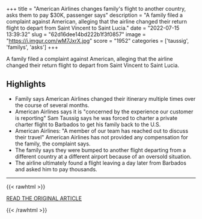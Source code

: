 +++
title = "American Airlines changes family's flight to another country, asks them to pay $30K, passenger says"
description = "A family filed a complaint against American, alleging that the airline changed their return flight to depart from Saint Vincent to Saint Lucia."
date = "2022-07-15 13:39:32"
slug = "62d16dee14bd222b1f3f0857"
image = "https://i.imgur.com/wM7JxrX.jpg"
score = "1952"
categories = ['taussig', 'familys', 'asks']
+++

A family filed a complaint against American, alleging that the airline changed their return flight to depart from Saint Vincent to Saint Lucia.

## Highlights

- Family says American Airlines changed their itinerary multiple times over the course of several months.
- American Airlines says it is "concerned by the experience our customer is reporting" Sam Taussig says he was forced to charter a private charter flight to Barbados to get his family back to the U.S.
- American Airlines: "A member of our team has reached out to discuss their travel" American Airlines has not provided any compensation for the family, the complaint says.
- The family says they were bumped to another flight departing from a different country at a different airport because of an oversold situation.
- The airline ultimately found a flight leaving a day later from Barbados and asked him to pay thousands.

---

{{< rawhtml >}}
  <p class="article-category">
    <a target="_blank" href="https://abc13.com/american-airlines-flights-flight-changed-airline-changes-familys/12048990/">READ THE ORIGINAL ARTICLE</a>
  </p>
{{< /rawhtml >}}
